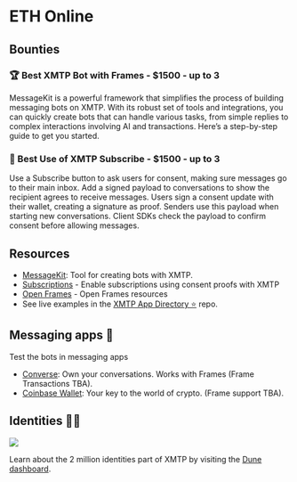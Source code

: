 # ETH Online

## Bounties

### 🏆 Best XMTP Bot with Frames - $1500 - up to 3

MessageKit is a powerful framework that simplifies the process of building messaging bots on XMTP. With its robust set of tools and integrations, you can quickly create bots that can handle various tasks, from simple replies to complex interactions involving AI and transactions. Here’s a step-by-step guide to get you started.

### 🔔 Best Use of XMTP Subscribe - $1500 - up to 3

Use a Subscribe button to ask users for consent, making sure messages go to their main inbox. Add a signed payload to conversations to show the recipient agrees to receive messages. Users sign a consent update with their wallet, creating a signature as proof. Senders use this payload when starting new conversations. Client SDKs check the payload to confirm consent before allowing messages.

## Resources

- [MessageKit](https://message-kit.vercel.app/): Tool for creating bots with XMTP.
- [Subscriptions](/consent/subscribe) - Enable subscriptions using consent proofs with XMTP
- [Open Frames](https://message-kit.vercel.app/frames) - Open Frames resources
- See live examples in the [XMTP App Directory ⭐️](https://github.com/xmtp/awesome-xmtp) repo.

## Messaging apps 💬

Test the bots in messaging apps

- [Converse](https://getconverse.app/): Own your conversations. Works with Frames (Frame Transactions TBA).
- [Coinbase Wallet](https://www.coinbase.com/wallet): Your key to the world of crypto. (Frame support TBA).

## Identities 🥷🏻

![](https://github.com/xmtp/awesome-xmtp/assets/1447073/9bb4f8c2-321e-4b6d-b52e-2105d69c4d47)

Learn about the 2 million identities part of XMTP by visiting the [Dune dashboard](https://dune.com/xmtp_team/dash).
